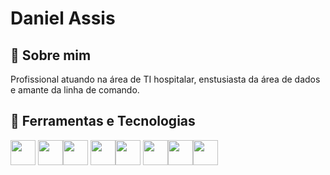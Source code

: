 # Daniel Assis
<!--
**Daniel-Assis03/Daniel-Assis03** is a ✨ _special_ ✨ repository because its `README.md` (this file) appears on your GitHub profile.
<div>
<a href="https://github.com/seu-usuário-aqui">
<img loading="lazy" height="180em" src="https://github-readme-stats.vercel.app/api/top-langs/?username=Daniel-Assis03&layout=compact&langs_count=7&theme=dracula"/>
<img loading="lazy" height="180em" src="https://github-readme-stats.vercel.app/api?username=Daniel-Assis03&show_icons=true&theme=dracula&include_all_commits=true&count_private=true"/>
</div>
           
          
- 🔭 I’m currently working on ...
- 🌱 I’m currently learning ...
- 👯 I’m looking to collaborate on ...
- 🤔 I’m looking for help with ...
- 💬 Ask me about ...
- 📫 How to reach me: ...
- 😄 Pronouns: ...
- ⚡ Fun fact: ...
-->
## 🌱 Sobre mim
Profissional atuando na área de TI hospitalar, enstusiasta da área de dados e amante da linha de comando.

## 🔭 Ferramentas e Tecnologias


<img src="https://cdn.jsdelivr.net/gh/devicons/devicon@latest/icons/python/python-original.svg"  width="40" height="40" /> <img src="https://cdn.jsdelivr.net/gh/devicons/devicon@latest/icons/linux/linux-original.svg"  width="40" height="40" /><img src="https://cdn.jsdelivr.net/gh/devicons/devicon@latest/icons/bash/bash-original.svg" width="40" height="40"/>   <img src="https://cdn.jsdelivr.net/gh/devicons/devicon@latest/icons/powershell/powershell-original.svg" width="40" height="40"/><img src="https://cdn.jsdelivr.net/gh/devicons/devicon@latest/icons/docker/docker-original.svg" width="40" height="40" /> <img src="https://cdn.jsdelivr.net/gh/devicons/devicon@latest/icons/r/r-original.svg" width="40" height="40" /><img src="https://cdn.jsdelivr.net/gh/devicons/devicon@latest/icons/postgresql/postgresql-plain-wordmark.svg" width="40" height="40"/><img src="https://cdn.jsdelivr.net/gh/devicons/devicon@latest/icons/mysql/mysql-original.svg" width="40" height="40"/>
          
          
          
          
               
